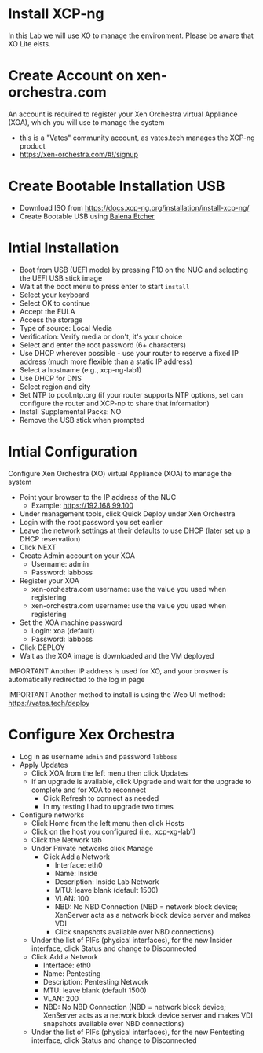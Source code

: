 # Install XCP-ng
In this Lab we will use XO to manage the environment. Please be aware that XO Lite eists.

# Create Account on xen-orchestra.com
An account is required to register your Xen Orchestra virtual Appliance (XOA), which you will use to manage the system
- this is a "Vates" community account, as vates.tech manages the XCP-ng product
- https://xen-orchestra.com/#!/signup

# Create Bootable Installation USB
- Download ISO from https://docs.xcp-ng.org/installation/install-xcp-ng/
- Create Bootable USB using [Balena Etcher](https://etcher.balena.io/)

# Intial Installation
- Boot from USB (UEFI mode) by pressing F10 on the NUC and selecting the UEFI USB stick image
- Wait at the boot menu to press enter to start `install`
- Select your keyboard
- Select OK to continue
- Accept the EULA
- Access the storage
- Type of source: Local Media
- Verification: Verify media or don't, it's your choice
- Select and enter the root password (6+ characters)
- Use DHCP wherever possible - use your router to reserve a fixed IP address (much more flexible than a static IP address)
- Select a hostname (e.g., xcp-ng-lab1)
- Use DHCP for DNS
- Select region and city
- Set NTP to pool.ntp.org (if your router supports NTP options, set can configure the router and XCP-np to share that information)
- Install Supplemental Packs: NO
- Remove the USB stick when prompted

# Intial Configuration
Configure Xen Orchestra (XO) virtual Appliance (XOA) to manage the system
- Point your browser to the IP address of the NUC
  - Example: https://192.168.99.100
- Under management tools, click Quick Deploy under Xen Orchestra
- Login with the root password you set earlier
- Leave the network settings at their defaults to use DHCP (later set up a DHCP reservation)
- Click NEXT
- Create Admin account on your XOA
  - Username: admin
  - Password: labboss
- Register your XOA
  - xen-orchestra.com username: use the value you used when registering
  - xen-orchestra.com username: use the value you used when registering
- Set the XOA machine password
  - Login: xoa (default)
  - Password: labboss
- Click DEPLOY
- Wait as the XOA image is downloaded and the VM deployed

IMPORTANT Another IP address is used for XO, and your broswer is automatically redirected to the log in page

IMPORTANT Another method to install is using the Web UI method: https://vates.tech/deploy

# Configure Xex Orchestra
- Log in as username `admin` and password `labboss`
- Apply Updates
  - Click XOA from the left menu then click Updates
  - If an upgrade is available, click Upgrade and wait for the upgrade to complete and for XOA to reconnect
    - Click Refresh to connect as needed
    - In my testing I had to upgrade two times
- Configure networks
  - Click Home from the left menu then click Hosts
  - Click on the host you configured (i.e., xcp-xg-lab1)
  - Click the Network tab
  - Under Private networks click Manage
    - Click Add a Network
      - Interface: eth0
      - Name: Inside
      - Description: Inside Lab Network
      - MTU: leave blank (default 1500)
      - VLAN: 100
      - NBD: No NBD Connection (NBD = network block device;  XenServer acts as a network block device server and makes VDI
      - Click snapshots available over NBD connections)
  - Under the list of PIFs (physical interfaces), for the new Insider interface, click Status and change to Disconnected
  - Click Add a Network
      - Interface: eth0
      - Name: Pentesting
      - Description: Pentesting Network
      - MTU: leave blank (default 1500)
      - VLAN: 200
      - NBD: No NBD Connection (NBD = network block device;  XenServer acts as a network block device server and makes VDI snapshots available over NBD connections)
  - Under the list of PIFs (physical interfaces), for the new Pentesting interface, click Status and change to Disconnected
